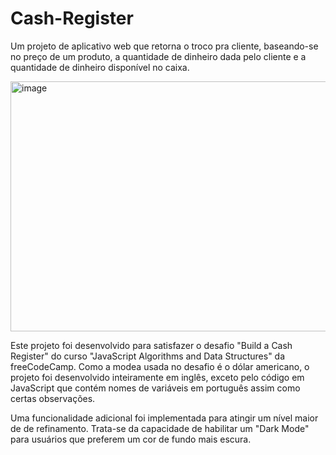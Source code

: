 # Cash-Register
Um projeto de aplicativo web que retorna o troco pra cliente, baseando-se no preço de um produto, a quantidade de dinheiro dada pelo cliente e a quantidade de dinheiro disponível no caixa.

<img width="600" height="400" alt="image" src="https://github.com/user-attachments/assets/1688f20a-4e2a-4b0e-843b-54b955bfabd4"/>

Este projeto foi desenvolvido para satisfazer o desafio "Build a Cash Register" do curso "JavaScript Algorithms and Data Structures" da freeCodeCamp. Como a modea usada no desafio é o dólar americano, o projeto foi desenvolvido inteiramente em inglês, exceto pelo código em JavaScript que contém nomes de variáveis em português assim como certas observações.

Uma funcionalidade adicional foi implementada para atingir um nível maior de de refinamento. Trata-se da capacidade de habilitar um "Dark Mode" para usuários que preferem um cor de fundo mais escura.
